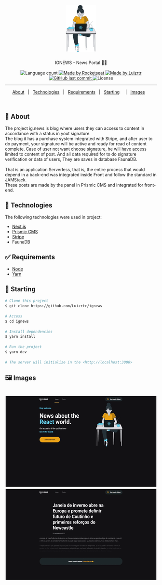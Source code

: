 <h1 align="center">

<img src="https://raw.githubusercontent.com/Luizrtr/ignews/main/public/images/avatar.svg" alt="rocketshoes" width="100px"/>

</h1>

<p align="center">
  IGNEWS - News Portal 📰🚀
  <br>
  <br>

  <img alt="Language count" src="https://img.shields.io/github/repo-size/Luizrtr/ignews"/>

  <a href="https://rocketseat.com.br">
    <img alt="Made by Rocketseat" src="https://img.shields.io/badge/made%20by-Rocketseat-%237519C1">
  </a>

  <a href="https://www.linkedin.com/in/Luizrtr/">
    <img alt="Made by Luizrtr" src="https://img.shields.io/badge/made%20by-Luizrtr-%237519C1">
  </a>

  <a href="https://github.com/Luizrtr/ignews/commits/main">
    <img alt="GitHub last commit" src="https://img.shields.io/github/last-commit/Luizrtr/ignews">
  </a>

  <img alt="License" src="https://img.shields.io/github/license/Luizrtr/ignews">
</p>

---

<p align="center">
  <a href="#dart-about">About</a> &#xa0; | &#xa0; 
  <a href="#rocket-technologies">Technologies</a> &#xa0; | &#xa0;
  <a href="#white_check_mark-requirements">Requirements</a> &#xa0; | &#xa0;
  <a href="#checkered_flag-starting">Starting</a> &#xa0; &#xa0; | &#xa0;
  <a href="#framed_picture-images">Images</a> &#xa0; &#xa0;
</p>

<br>

## :dart: About ##

The project ig.news is blog where users they can access to content in accordance with a status in yout signature.<br>
The blog it has a purchase system integrated with Stripe, and after  user to do payment, your signature will be active and ready for read of content complete. Case of user not want choose signature, he will have access limited to content of post. And all data required for to do signature verification
or data of users, They are saves in database FaunaDB.
<br>
<br>
That is an application Serverless, that is, the entire process that would depend in a back-end was integrated inside Front and follow the standard in JAMStack.
<br>
These posts are made by the panel in Prismic CMS and integrated for front-end.

## :rocket: Technologies ##

The following technologies were used in project:

- [Next.js](https://nextjs.org/)
- [Prismic CMS](https://prismic.io/)
- [Stripe](https://stripe.com/)
- [FaunaDB](https://fauna.com/)

## :white_check_mark: Requirements ##

- [Node](https://nodejs.org/en/)
- [Yarn](https://yarnpkg.com/lang/en/)

## :checkered_flag: Starting ##

```bash
# Clone this project
$ git clone https://github.com/Luizrtr/ignews

# Access
$ cd ignews

# Install dependencies
$ yarn install

# Run the project
$ yarn dev

# The server will initialize in the <http://localhost:3000>
```
## :framed_picture: Images ##

<h1 align="center">
    <img alt = "Web app" src = "./.github/ignews-1.gif" width = "500px" height = "300px" />
    <img alt = "Web app" src = "./.github/ignews-2.gif" width = "500px" height = "300px" />
</h1>


